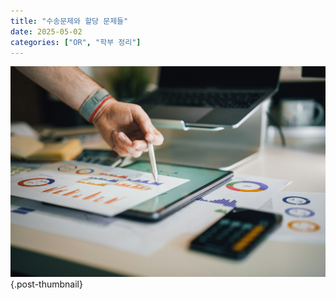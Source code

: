 ```yaml
---
title: "수송문제와 할당 문제들"
date: 2025-05-02
categories: ["OR", "학부 정리"]
---
```


![](/img/stat-thumb.jpg){.post-thumbnail}
